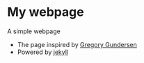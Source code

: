 # My webpage

A simple webpage 

* The page inspired by [Gregory Gundersen](https://github.com/gwgundersen/blog-theme)
* Powered by [jekyll](https://jekyllrb.com)
